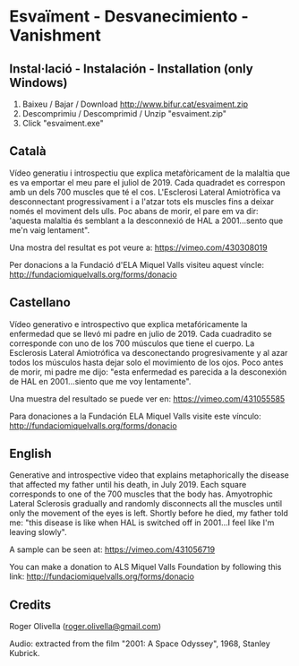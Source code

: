 # Esvaïment - Desvanecimiento - Vanishment

## Instal·lació - Instalación - Installation (only Windows) 

1) Baixeu / Bajar / Download http://www.bifur.cat/esvaiment.zip
2) Descomprimiu / Descomprimid / Unzip "esvaiment.zip"
3) Click "esvaiment.exe"

## Català

Vídeo generatiu i introspectiu que explica metafòricament de la malaltia que es va emportar el meu pare el juliol de 2019. Cada quadradet es correspon amb un dels 700 muscles que té el cos. L'Esclerosi Lateral Amiotròfica va desconnectant progressivament i a l'atzar tots els muscles fins a deixar només el moviment dels ulls. Poc abans de morir, el pare em va dir: 'aquesta malaltia és semblant a la desconnexió de HAL a 2001...sento que me'n vaig lentament".

Una mostra del resultat es pot veure a: https://vimeo.com/430308019

Per donacions a la Fundació d'ELA Miquel Valls visiteu aquest víncle: http://fundaciomiquelvalls.org/forms/donacio

## Castellano 

Vídeo generativo e introspectivo que explica metafóricamente la enfermedad que se llevó mi padre en julio de 2019. Cada cuadradito se corresponde con uno de los 700 músculos que tiene el cuerpo. La Esclerosis Lateral Amiotrófica va desconectando progresivamente y al azar todos los músculos hasta dejar solo el movimiento de los ojos. Poco antes de morir, mi padre me dijo: "esta enfermedad es parecida a la desconexión de HAL en 2001...siento que me voy lentamente".

Una muestra del resultado se puede ver en: https://vimeo.com/431055585

Para donaciones a la Fundación ELA Miquel Valls visite este vínculo: http://fundaciomiquelvalls.org/forms/donacio

## English

Generative and introspective video that explains metaphorically  the disease that affected my father until his death, in July 2019. Each square corresponds to one of the 700 muscles that the body has. Amyotrophic Lateral Sclerosis gradually and randomly disconnects all the muscles until only the movement of the eyes is left. Shortly before he died, my father told me: "this disease is like when HAL is switched off in 2001...I feel like I'm leaving slowly". 

A sample can be seen at: https://vimeo.com/431056719

You can make a donation to ALS Miquel Valls Foundation by following this link: http://fundaciomiquelvalls.org/forms/donacio

## Credits

Roger Olivella (roger.olivella@gmail.com)

Audio: extracted from the film "2001: A Space Odyssey", 1968, Stanley Kubrick.
